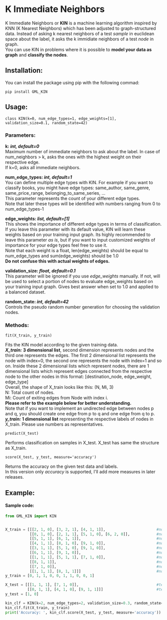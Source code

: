 # K Immediate Neighbors
K Immediate Neighbors or **KIN** is a machine learning algorithm inspired by KNN (K Nearest Neighbors) which has been adjusted to graph-structured data. Instead of asking k nearest neighbors of a test *sample* in euclidean space about the label, it asks the k immidiate neighbors of a test *node* in graph.\
You can use KIN in problems where it is possible to **model your data as graph** and **classify the nodes**.

## Installation:
You can install the package using pip with the following commad:
```
pip install GML_KIN
```

## Usage:
```
class KIN(k=0, num_edge_types=1, edge_weights=[1], validation_size=0.1, random_state=42)
```

### Parameters:
**k: *int, default=0***\
Maximum number of immediate neighbors to ask about the label. In case of num_neighbors > k, asks the ones with the highest weight on their respective edge.\
If k=0, asks all immediate neighbors.

**num_edge_types: *int, default=1***\
You can define multiple edge types with KIN. For example if you want to classify books, you might have edge types: same_author, same_genre, same_price_range, belonging_to_same_series, ...\
This parameter represents the count of your different edge types.\
Note that later these types will be identified with numbers ranging from 0 to num_edge_types-1

**edge_weights: *list, default=[1]***\
This shows the importance of different edge types in terms of classification.\
If you leave this parameter with its default value, KIN will learn these weights based on your training input graph. Its highly recommended to leave this parameter *as is*, but if you want to input customized weights of importance for your edge types feel free to use it.\
Note that each weight is a float, len(edge_weights) should be equal to num_edge_types and sum(edge_weights) should be 1.0\
**Do not confuse this with actual weights of edges.**

**validation_size: *float, default=0.1***\
This parameter will be ignored if you use *edge_weights* manually. If not, will be used to select a portion of nodes to evaluate edge_weights based on your training input graph. Gives best answer when set to 1.0 and applied to a balanced dataset.

**random_state: *int, default=42***\
Controls the pseudo random number generation for choosing the validation nodes.

### Methods:
```
fit(X_train, y_train)
```
Fits the KIN model according to the given training data.\
***X_train:*** **3 dimensional list**, second dimension represents nodes and the third one represents the edges. The first 2 dimensional list represents the node with index=0, the second one represents the node with index=1 and so on. Inside these 2 dimensional lists which represent nodes, there are 1 dimensional lists which represent edges connected from the respective node to the other nodes in this format: [destination_node, edge_weight, edge_type]\
Overall, the shape of X_train looks like this: (N, Mi, 3)\
N: Total count of nodes.\
Mi: Count of exiting edges from Node with index i.\
**Please refer to the example below for better understanding.**\
Note that if you want to implement an undirected edge between nodes p and q, you should create one edge from p to q and one edge from q to p.\
***y_train:*** **1 dimensional list** representing the respective labels of nodes in X_train. Please use numbers as representatives.

```
predict(X_test)
```
Performs classification on samples in X_test.
X_test has same the structure as X_train.

```
score(X_test, y_test, measure='accuracy')
```
Returns the accuracy on the given test data and labels.\
In this version only *accuracy* is supported, I'll add more measures in later releases.

## Example:

#### Sample code:
```python
from GML_KIN import KIN


X_train = [[[2, 1, 0], [3, 2, 1], [4, 1, 1]],                       #node 0
           [[0, 1, 0], [2, 1, 1], [5, 1, 0], [6, 2, 0]],            #node 1
           [[5, 1, 1], [6, 1, 1]],                                  #node 2
           [[4, 1, 1], [8, 1, 0], [9, 1, 0]],                       #node 3
           [[3, 1, 1], [5, 1, 0], [9, 1, 0]],                       #node 4
           [[6, 1, 1], [9, 1, 0]],                                  #node 5
           [[1, 1, 1], [5, 1, 1], [7, 1, 0]],                       #node 6
           [[8, 1, 1]],                                             #node 7
           [[7, 1, 0]],                                             #node 8
           [[1, 1, 1], [8, 1, 1]]]                                  #node 9
y_train = [0, 1, 1, 0, 0, 1, 1, 0, 0, 1]

X_test = [[[1, 1, 1], [7, 1, 0]],                                   #test node 10
          [[0, 1, 1], [4, 1, 0], [9, 1, 1]]]                        #test node 11
y_test = [1, 0]

kin_clf = KIN(k=2, num_edge_types=2, validation_size=0.3, random_state=42)
kin_clf.fit(X_train, y_train)
print('Accuracy: ', kin_clf.score(X_test, y_test, measure='accuracy'))
```
